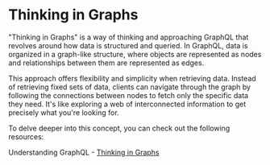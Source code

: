 # Thinking in Graphs
"Thinking in Graphs" is a way of thinking and approaching GraphQL that revolves around how data is structured and queried. In GraphQL, data is organized in a graph-like structure, where objects are represented as nodes and relationships between them are represented as edges.

This approach offers flexibility and simplicity when retrieving data. Instead of retrieving fixed sets of data, clients can navigate through the graph by following the connections between nodes to fetch only the specific data they need. It's like exploring a web of interconnected information to get precisely what you're looking for.

To delve deeper into this concept, you can check out the following resources:

Understanding GraphQL - [Thinking in Graphs](https://graphql.org/learn/thinking-in-graphs/)
